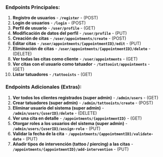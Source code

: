 ### **Endpoints Principales:**

1. **Registro de usuarios** - **`/register`** - (POST)
2. **Login de usuarios** - **`/login`** - (POST)
3. **Perfil de usuario** - **`/user/profile`** - (GET)
4. **Modificación de datos del perfil** - **`/user/profile`** - (PUT)
5. **Creación de citas** - **`/user/appointments/create`** - (POST)
6. **Editar citas** - **`/user/appointments/{appointmentID}/edit`** - (PUT)
7. **Eliminación de citas** - **`/user/appointments/{appointmentID}/delete`** - (DELETE)
8. **Ver todas las citas como cliente** - **`/user/appointments`** - (GET)
9. **Ver citas con el usuario como tatuador** - **`/tattooist/appointments`** - (GET)
10. **Listar tatuadores** - **`/tattooists`** - (GET)

### **Endpoints Adicionales (Extras):**

1. **Ver todos los clientes registrados (super admin)** - **`/admin/users`** - (GET)
2. **Crear tatuadores (super admin)** - **`/admin/tattooists/create`** - (POST)
3. **Eliminar usuario del sistema (super admin)** - **`/admin/users/{userID}/delete`** - (DELETE)
4. **Ver una cita en detalle** - **`/appointments/{appointmentID}`** - (GET)
5. **Otorgar roles a los usuarios del sistema (super admin)** - **`/admin/users/{userID}/assign-role`** - (PUT)
6. **Validar la fecha de la cita** - **`/appointments/{appointmentID}/validate-date`** - (PUT)
7. **Añadir tipos de intervención (tattoo / piercing) a las citas** - **`/appointments/{appointmentID}/add-intervention`** - (PUT)